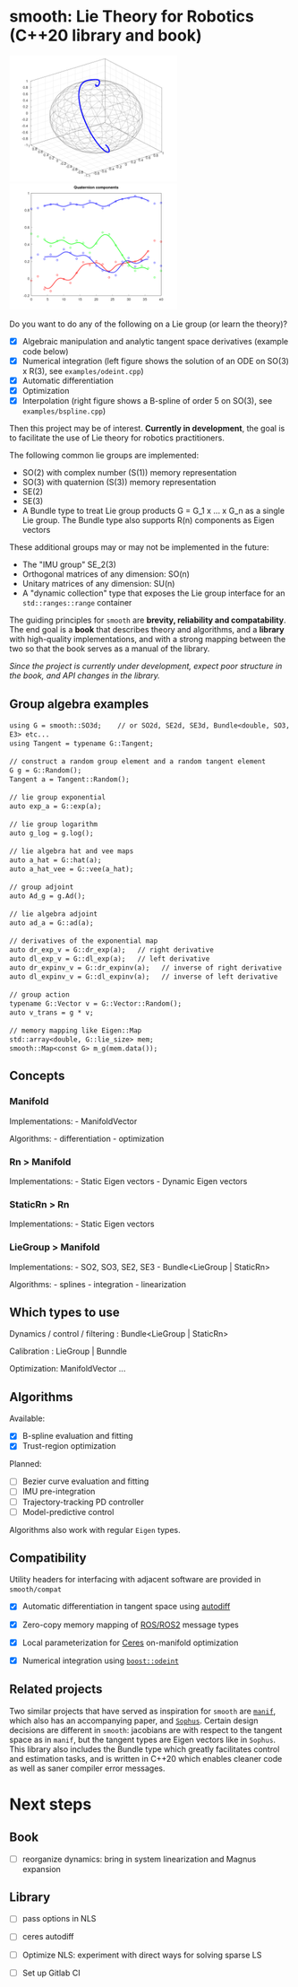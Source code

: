 # smooth: Lie Theory for Robotics (C++20 library and book)

<img src="/media/ode.png" width="300">  <img src="/media/bspline.png" width="300">

Do you want to do any of the following on a Lie group (or learn the theory)?

 * [x] Algebraic manipulation and analytic tangent space derivatives (example code below)
 * [x] Numerical integration (left figure shows the solution of an ODE on SO(3) x R(3), see `examples/odeint.cpp`)
 * [x] Automatic differentiation
 * [x] Optimization
 * [x] Interpolation (right figure shows a B-spline of order 5 on SO(3), see `examples/bspline.cpp`)

Then this project may be of interest. **Currently in development**, the goal is to
facilitate the use of Lie theory for robotics practitioners.

The following common lie groups are implemented:
 * SO(2) with complex number (S(1)) memory representation
 * SO(3) with quaternion (S(3)) memory representation
 * SE(2)
 * SE(3)
 * A Bundle type to treat Lie group products G = G\_1 x ... x G\_n as a single Lie group. The Bundle type also supports R(n) components as Eigen vectors

These additional groups may or may not be implemented in the future:
  - The "IMU group" SE\_2(3)
  - Orthogonal matrices of any dimension: SO(n)
  - Unitary matrices of any dimension: SU(n)
  - A "dynamic collection" type that exposes the Lie group interface for an `std::ranges::range` container

The guiding principles for `smooth` are **brevity, reliability and compatability**. The end goal is a **book** that describes theory and algorithms, and a **library** with high-quality implementations, and with a strong mapping between the two so that the book serves as a manual of the library.

*Since the project is currently under development, expect poor structure in the book, and API changes in the library.*


## Group algebra examples

 ```
 using G = smooth::SO3d;    // or SO2d, SE2d, SE3d, Bundle<double, SO3, E3> etc...
 using Tangent = typename G::Tangent;

 // construct a random group element and a random tangent element
 G g = G::Random();
 Tangent a = Tangent::Random();

 // lie group exponential
 auto exp_a = G::exp(a);

 // lie group logarithm
 auto g_log = g.log();

 // lie algebra hat and vee maps
 auto a_hat = G::hat(a);
 auto a_hat_vee = G::vee(a_hat);

 // group adjoint
 auto Ad_g = g.Ad();

 // lie algebra adjoint
 auto ad_a = G::ad(a);

 // derivatives of the exponential map
 auto dr_exp_v = G::dr_exp(a);   // right derivative
 auto dl_exp_v = G::dl_exp(a);   // left derivative
 auto dr_expinv_v = G::dr_expinv(a);   // inverse of right derivative
 auto dl_expinv_v = G::dl_expinv(a);   // inverse of left derivative

 // group action
 typename G::Vector v = G::Vector::Random();
 auto v_trans = g * v;

 // memory mapping like Eigen::Map
 std::array<double, G::lie_size> mem;
 smooth::Map<const G> m_g(mem.data());
 ```


## Concepts

### Manifold

Implementations: - ManifoldVector<Manifold>

Algorithms: - differentiation
            - optimization


### Rn > Manifold

Implementations: - Static Eigen vectors
                 - Dynamic Eigen vectors


### StaticRn > Rn

Implementations: - Static Eigen vectors


### LieGroup > Manifold

Implementations: - SO2, SO3, SE2, SE3
                 - Bundle<LieGroup | StaticRn>

Algorithms: - splines
            - integration
            - linearization

## Which types to use

Dynamics / control / filtering : Bundle<LieGroup | StaticRn>

Calibration : LieGroup | Bunndle<LieGroup>

Optimization: ManifoldVector<Manifold> ...


## Algorithms

Available:

* [x] B-spline evaluation and fitting
* [x] Trust-region optimization

Planned:

* [ ] Bezier curve evaluation and fitting
* [ ] IMU pre-integration
* [ ] Trajectory-tracking PD controller
* [ ] Model-predictive control

Algorithms also work with regular ```Eigen``` types.


## Compatibility

Utility headers for interfacing with adjacent software are provided in `smooth/compat`

* [x] Automatic differentiation in tangent space using [autodiff](https://autodiff.github.io/)
* [x] Zero-copy memory mapping of [ROS/ROS2](https://www.ros.org/) message types
* [x] Local parameterization for [Ceres](http://ceres-solver.org/) on-manifold optimization
* [x] Numerical integration using [`boost::odeint`](https://www.boost.org/doc/libs/1_76_0/libs/numeric/odeint/doc/html/index.html)


## Related projects

Two similar projects that have served as inspiration for `smooth` are [`manif`](https://github.com/artivis/manif/), which also has an accompanying paper, and [`Sophus`](https://github.com/strasdat/Sophus/). Certain design decisions are different in `smooth`: jacobians are with respect to the tangent space as in `manif`, but the tangent types are Eigen vectors like in `Sophus`. This library also includes the Bundle type which greatly facilitates control and estimation tasks, and is written in C++20 which enables cleaner code as well as saner compiler error messages.


# Next steps

## Book

- [ ] reorganize dynamics: bring in system linearization and Magnus expansion

## Library

- [ ] pass options in NLS
- [ ] ceres autodiff
- [ ] Optimize NLS: experiment with direct ways for solving sparse LS
- [ ] Set up Gitlab CI

